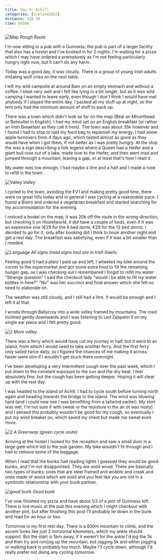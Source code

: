 ```yaml
--- 
title: Day 9: Achill
categories: [ireland2022]
distance: 120.30
time: 6h56m
---
```


![Map](/images/ireland2022/20220814_map.jpg) 
*Rough Route*

I'm now sitting in a pub with a Guinness, the pub is part of a larger facility
that also has a hostel and I've booked in for 2 nights. I'm waiting for a
pizza which I may have ordered a prematurely as I'm not feeling particularly
hungry right now, but it can't do any harm.

Today was a good day, it was cloudy. There is a group of young Irish adults
imitating wolf cries on the next table.

I left my wild campsite at around 8am on an empty stomach and without a
coffee. I slept very well and I felt like lying in a bit longer, but as it was
wild camping I wanted to leave early, even though I don't think I would have
met anybody if I stayed the entire day. I packed all my stuff up at night, so
the tent only had the minimum amount of stuff to pack up.

There was a town which didn't look so far on the map (Béal an Mhuirthead or
Belmullet in English). I had my mind set on an English breakfast (or rather an
Irish Breakfast as they call it here). The town was about 35k however and I
found I had to stop to raid my food bag to replenish my energy. I had some
apple turnovers from 4 days ago, which tasted almost as good as they would have
when I got them, if not better as I was pretty hungry. At the stop the was a
sign describing a folk legend where a Queen had a Heifer and a giant bull rose
out of a lake, made love to the Heifer, and then went mad and jumped through
a mountain, leaving a gap, or at least that's how I read it.

My water was low enough, I had maybe a litre and a half and I made a note to
refill in the town.

![Valley](/images/ireland2022/20220814_1.jpg) 
*Valley*

I cycled to the town, avoiding the EV1 and making pretty good time, there were
no great hills today and in general I was cycling at a reasonable pace. I
found a Bistro and ordered a vegetarian breakfast and started searching for my
accommodation for the evening.

I noticed a hostel on the map, it was 20k off the route in the wrong
direction, but checking it on Hostelworld, it did have a couple of beds, even if it was
an expensive one (€29 for the 6 bed dorm, €29 for the 12 bed dorm). I decided
to go for it, only after booking did I think to book another night and get a
rest day. The breakfast was satisfying, even if it was a bit smaller than I
needed.

![Language](/images/ireland2022/20220814_language.jpg) 
*All signs (road signs too) are in Irish Gaelic*

Feeling good (I had a plan) I paid up and left, I wheeled my bike around the
corner to the supermarket and got some extra food to fill the remaining hunger
gap, as I was checking out I remembered I forgot to refill my water "Strange
question" I said the checkout lady "would I be able to fill my water bottles
in here?" "No" was her succinct and final answer which she felt no need to
elaborate on.

The weather was still cloudy, and I still had a litre. It would be enough and
I left it at that.

I wrode through Ballycroy into a wide valley framed by mountains. The road
inclined gently downwards and I was listening to Led Zeppelin II on my single
ear piece and I felt pretty good.

![2](/images/ireland2022/20220814_2.jpg) 
*More valley*

There was a ferry which would have cut my journey in half, but it went to an
island, from which I would need to take another ferry. And the first ferry
only sailed twice daily, so I figured the chances of me making it across
faster were slim if I wouldn't get stuck there overnight.

I've been developing a very intermittent cough over the past week, which I put
down to the constant exposure to the sun and the dry heat. I feel absolutely
fine, but the cough has been getting deeper. Hoping it will clear up with the
rest day.

I was headed to the island of Achill. I had to cycle south before turning
north again and heading towards the bridge to the island. The wind was blowing
hard (and I could now see I was benefiting from a tailwind earlier). My shirt
was wet, I'm not sure if with sweat or the moisture in the air (it was misty)
and I sensed this probably wouldn't be good for my cough, so eventually I put
my wind breaker on, which saved my chest but made me sweat even more.

![2](/images/ireland2022/20220814_green.jpg) 
*A Greenway (green cycle route)*

Arriving at the hostel I looked for the reception and saw a small door in a
large gate which led to the pub garden. My bike wouldn't fit through and I had
to remove some of the baggage.

When I read that the bunks had reading lights I guessed they would be good
bunks, and I'm not disappointed. They are solid wood. There are basically two
types of bunks: ones that are steel framed and wobble and creak and ones made
of wood which are solid and you feel like you are not in a symbiotic
relationship with your bunk partner.

![good bunk](/images/ireland2022/20220814_bunk.jpg) 
*Good bunk*

I've now finished my pizza and have about 1/3 of a pint of Guinness left.
There is live music at the pub this evening which I might checkout with
another pint, but after finishing this post I'll probably lie down in the bunk
and read for an hour or two.

Tomorrow is my first rest day. There is a 600m mountain to climb, and the
ascent looks like just 2 horizontal kilometers, which my ankle should support.
But the start is 5km away, if it weren't for the ankle I'd jog the 5k and then
try and run/jog up the mountain, but jogging 5k and either jogging or walking
back is probably too much. Maybe I'll cycle down, although I'd really prefer
not doing any cycling tomorrow.



